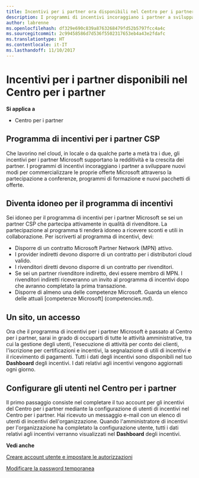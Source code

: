```yaml
---
title: Incentivi per i partner ora disponibili nel Centro per i partner | Centro per i partner
description: I programmi di incentivi incoraggiano i partner a sviluppare nuove tecniche di marketing, offrire formazione e altro
author: labrenne
ms.openlocfilehash: df329e690c839a8763268479fd52b5797fcc4a4c
ms.sourcegitcommit: 2c99458586d7d536f5502317653eb4a43e2fdafc
ms.translationtype: HT
ms.contentlocale: it-IT
ms.lasthandoff: 11/10/2017
---
```

# <a name="partner-incentives-is-now-on-partner-center"></a>Incentivi per i partner disponibili nel Centro per i partner 

**Si applica a**

-  Centro per i partner

## <a name="the-csp-partner-incentives-program"></a>Programma di incentivi per i partner CSP

Che lavorino nel cloud, in locale o da qualche parte a metà tra i due, gli incentivi per i partner Microsoft supportano la redditività e la crescita dei partner. I programmi di incentivi incoraggiano i partner a sviluppare nuovi modi per commercializzare le proprie offerte Microsoft attraverso la partecipazione a conferenze, programmi di formazione e nuovi pacchetti di offerte. 

## <a name="qualify-for-the-incentives-program"></a>Diventa idoneo per il programma di incentivi

Sei idoneo per il programma di incentivi per i partner Microsoft se sei un partner CSP che partecipa attivamente in qualità di rivenditore.
La partecipazione al programma ti renderà idoneo a ricevere sconti e utili in collaborazione. Per iscriverti al programma di incentivi, devi: 
-   Disporre di un contratto Microsoft Partner Network (MPN) attivo.  
-   I provider indiretti devono disporre di un contratto per i distributori cloud valido.
-   I rivenditori diretti devono disporre di un contratto per rivenditori.
-   Se sei un partner rivenditore indiretto, devi essere membro di MPN. I rivenditori indiretti riceveranno un invito al programma di incentivi dopo che avranno completato la prima transazione. 
-   Disporre di almeno una delle competenze Microsoft. Guarda un elenco delle attuali [competenze Microsoft] (competencies.md).

## <a name="one-site-one-log-on"></a>Un sito, un accesso

Ora che il programma di incentivi per i partner Microsoft è passato al Centro per i partner, sarai in grado di occuparti di tutte le attività amministrative, tra cui la gestione degli utenti, l'esecuzione di attività per conto dei clienti, l'iscrizione per certificazioni e incentivi, la segnalazione di utili di incentivi e il ricevimento di pagamenti. Tutti i dati degli incentivi sono disponibili nel tuo **Dashboard** degli incentivi. I dati relativi agli incentivi vengono aggiornati ogni giorno.
 
## <a name="set-your-users-up-in-partner-center"></a>Configurare gli utenti nel Centro per i partner
 
Il primo passaggio consiste nel completare il tuo account per gli incentivi del Centro per i partner mediante la configurazione di utenti di incentivi nel Centro per i partner. Hai ricevuto un messaggio e-mail con un elenco di utenti di incentivi dell'organizzazione. Quando l'amministratore di incentivi per l'organizzazione ha completato la configurazione utente, tutti i dati relativi agli incentivi verranno visualizzati nel **Dashboard** degli incentivi.

**Vedi anche**

[Creare account utente e impostare le autorizzazioni](create-user-accounts-and-set-permissions.md)

[Modificare la password temporanea](change-your-temporary-password.md)


